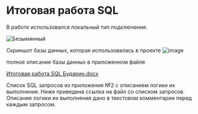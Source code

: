 # Итоговая работа SQL

В работе использовался локальный тип подключения.

![Безымянный](https://user-images.githubusercontent.com/113902614/191008686-6495e153-ad31-4c3f-8fa8-1a3d837b8e69.png)

Cкриншот базы данных, которая использовалась в проекте
![image](https://user-images.githubusercontent.com/113902614/191008857-8feee9a6-4def-4f89-946e-67dcad8489f4.png)

полное описание базы данных в приложенном файле

[Итоговая работа SQL Бударин.docx](https://github.com/Antonmskw/sql-final/files/9598539/SQL.docx)

Список SQL запросов из приложения №2 с описанием логики их выполнения.
Ниже приведена ссылка на файл со списком запросов. Описание логики их выполнения дано в текстовом комментарии перед каждым запросом.
